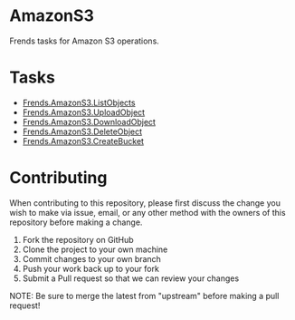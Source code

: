 # AmazonS3

Frends tasks for Amazon S3 operations.

# Tasks

- [Frends.AmazonS3.ListObjects](Frends.AmazonS3.ListObjects/README.md)
- [Frends.AmazonS3.UploadObject](Frends.AmazonS3.UploadObject/README.md)
- [Frends.AmazonS3.DownloadObject](Frends.AmazonS3.DownloadObject/README.md)
- [Frends.AmazonS3.DeleteObject](Frends.AmazonS3.DeleteObject/README.md)
- [Frends.AmazonS3.CreateBucket](Frends.AmazonS3.CreateBucket/README.md)

# Contributing
When contributing to this repository, please first discuss the change you wish to make via issue, email, or any other method with the owners of this repository before making a change.

1. Fork the repository on GitHub
2. Clone the project to your own machine
3. Commit changes to your own branch
4. Push your work back up to your fork
5. Submit a Pull request so that we can review your changes

NOTE: Be sure to merge the latest from "upstream" before making a pull request!
